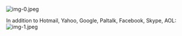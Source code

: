 ![img-0.jpeg](img-0.jpeg)

In addition to Hotmail, Yahoo, Google, Paltalk, Facebook, Skype, AOL:
![img-1.jpeg](img-1.jpeg)

